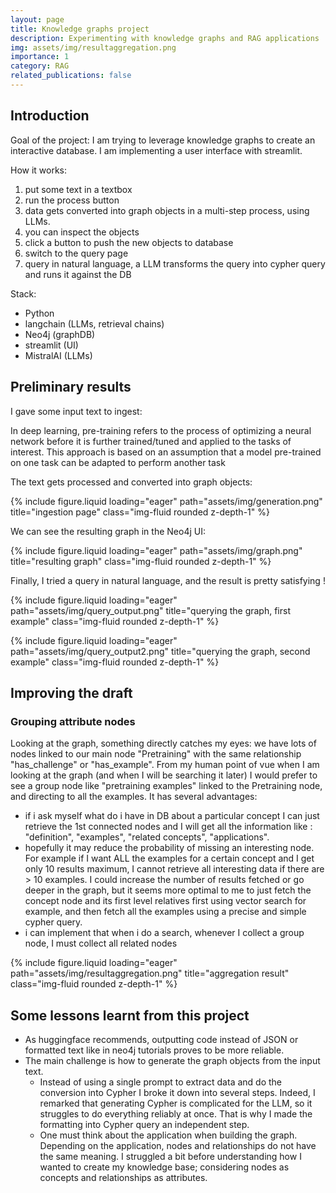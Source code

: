 ```yaml
---
layout: page
title: Knowledge graphs project
description: Experimenting with knowledge graphs and RAG applications
img: assets/img/resultaggregation.png
importance: 1
category: RAG
related_publications: false
---
```


## Introduction

Goal of the project: I am trying to leverage knowledge graphs to create an interactive database. I am implementing a user interface with streamlit.

How it works:
1. put some text in a textbox
2. run the process button
3. data gets converted into graph objects in a multi-step process, using LLMs.
4. you can inspect the objects
5. click a button to push the new objects to database
6. switch to the query page
7. query in natural language, a LLM transforms the query into cypher query and runs it against the DB

Stack: 
- Python
- langchain (LLMs, retrieval chains)
- Neo4j (graphDB)
- streamlit (UI)
- MistralAI (LLMs)

## Preliminary results

I gave some input text to ingest: 

  In deep learning, pre-training refers to the process of optimizing a neural network before it is
  further trained/tuned and applied to the tasks of interest. This approach is based on an assumption
  that a model pre-trained on one task can be adapted to perform another task

The text gets processed and converted into graph objects:

{% include figure.liquid loading="eager" path="assets/img/generation.png" title="ingestion page" class="img-fluid rounded z-depth-1" %} 

We can see the resulting graph in the Neo4j UI:

{% include figure.liquid loading="eager" path="assets/img/graph.png" title="resulting graph" class="img-fluid rounded z-depth-1" %} 

Finally, I tried a query in natural language, and the result is pretty satisfying !

{% include figure.liquid loading="eager" path="assets/img/query_output.png" title="querying the graph, first example" class="img-fluid rounded z-depth-1" %} 

{% include figure.liquid loading="eager" path="assets/img/query_output2.png" title="querying the graph, second example" class="img-fluid rounded z-depth-1" %} 

## Improving the draft
### Grouping attribute nodes
Looking at the graph, something directly catches my eyes: we have lots of nodes linked to our main node "Pretraining" with the same relationship "has_challenge" or "has_example". 
From my human point of vue when I am looking at the graph (and when I will be searching it later) I would prefer to see a group node like "pretraining examples" linked to the Pretraining node, and directing to all the examples.
It has several advantages: 
- if i ask myself what do i have in DB about a particular concept I can just retrieve the 1st connected nodes and I will get all the information like : "definition", "examples", "related concepts", "applications".
- hopefully it may reduce the probability of missing an interesting node. For example if I want ALL the examples for a certain concept and I get only 10 results maximum, I cannot retrieve all interesting data if there are > 10 examples. I could increase the number of results fetched or go deeper in the graph, but it seems more optimal to me to just fetch the concept node and its first level relatives first using vector search for example, and then fetch all the examples using a precise and simple cypher query.
- i can implement that when i do a search, whenever I collect a group node, I must collect all related nodes

{% include figure.liquid loading="eager" path="assets/img/resultaggregation.png" title="aggregation result" class="img-fluid rounded z-depth-1" %} 

## Some lessons learnt from this project

- As huggingface recommends, outputting code instead of JSON or formatted text like in neo4j tutorials proves to be more reliable.
- The main challenge is how to generate the graph objects from the input text.
  - Instead of using a single prompt to extract data and do the conversion into Cypher I broke it down into several steps. Indeed, I remarked that generating Cypher is complicated for the LLM, so it struggles to do everything reliably at once. That is why I made the formatting into Cypher query an independent step.
  - One must think about the application when building the graph. Depending on the application, nodes and relationships do not have the same meaning. I struggled a bit before understanding how I wanted to create my knowledge base; considering nodes as concepts and relationships as attributes.
